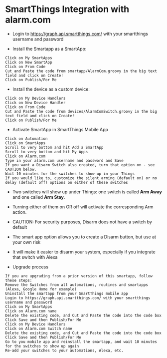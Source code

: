 # SmartThings Integration with alarm.com


* Login to https://graph.api.smartthings.com/ with your smartthings username and password

* Install the Smartapp as a SmartApp:
```
Click on My SmartApps
Click on New SmartApp
Click on From Code
Cut and Paste the code from smartapp/AlarmCom.groovy in the big text field and click on Create!
Click on Publish/For Me
```

* Install the device as a custom device:
```
Click on My Device Handlers
Click on New Device Handler
Click on From Code
Cut and Paste the code from devices/AlarmComSwitch.groovy in the big text field and click on Create!
Click on Publish/For Me
```

 * Activate SmartApp in SmartThings Mobile App
```
Click on Automation
Click on SmartApps
Scroll to very bottom and hit Add a SmartApp
Scroll to very bottom and hit My Apps
Click on Alarm.com
Type in your alarm.com username and password and Save
If you want a Disarm Switch also created, turn that option on - see CAUTION below.
Wait 10 minutes for the switches to show up in your Things
If you would like to, customize the silent arming (default on) or no delay (default off) options on either of these switches
```

* Two switches will show up under Things: one switch is called **Arm Away** and one called **Arm Stay**.
* Turning either of them on OR off will activate the corresponding Arm action.
* CAUTION: For security purposes, Disarm does not have a switch by default
* The smart app option allows you to create a Disarm button, but use at your own risk
* It will make it easier to disarm your system, especially if you integrate that switch with Alexa


* Upgrade process
```
If you are upgrading from a prior version of this smartapp, follow these steps:
Remove the Switches from all automations, routines and smartapps (Alexa, Google Home for example)
Uninstall the smartapp from your SmartThings mobile app
Login to https://graph.api.smartthings.com/ with your smartthings username and password
Click on My SmartApps
Click on Alarm.com name
Delete the existing code, and Cut and Paste the code into the code box
Click Save and then Publish/For Me
Click on My Device Handlers
Click on Alarm.com Switch name
Delete the existing code, and Cut and Paste the code into the code box
Click Save and then Publish/For Me
Go to you mobile app and reinstall the smartapp, and wait 10 minutes for the switches to show up again
Re-add your switches to your automations, Alexa, etc.
```